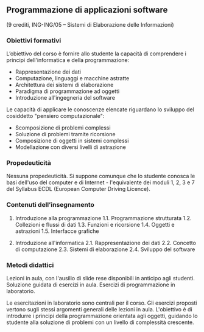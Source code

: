 ## Programmazione di applicazioni software 
(9 crediti, ING-ING/05 – Sistemi di Elaborazione delle Informazioni)

### Obiettivi formativi
L’obiettivo del corso è fornire allo studente la capacità di comprendere i principi dell'informatica e della programmazione:
* Rappresentazione dei dati
* Computazione, linguaggi e macchine astratte
* Architettura dei sistemi di elaborazione
* Paradigma di programmazione ad oggetti
* Introduzione all'ingegneria del software

Le capacità di applicare le conoscenze elencate riguardano lo sviluppo del cosiddetto "pensiero computazionale":
* Scomposizione di problemi complessi
* Soluzione di problemi tramite ricorsione
* Composizione di oggetti in sistemi complessi
* Modellazione con diversi livelli di astrazione

### Propedeuticità
Nessuna propedeuticità. 
Si suppone comunque che lo studente conosca le basi dell'uso del computer e di Internet - l'equivalente dei moduli 1, 2, 3 e 7 del Syllabus ECDL (European Computer Driving Licence).

### Contenuti dell’insegnamento
1. Introduzione alla programmazione
1.1. Programmazione strutturata
1.2. Collezioni e flussi di dati
1.3. Funzioni e ricorsione
1.4. Oggetti e astrazioni
1.5. Interfacce grafiche

2. Introduzione all'informatica
2.1. Rappresentazione dei dati
2.2. Concetto di computazione
2.3. Sistemi di elaborazione
2.4. Sviluppo del software

### Metodi didattici
Lezioni in aula, con l'ausilio di slide rese disponibili in anticipo agli studenti. Soluzione guidata di esercizi in aula. Esercizi di programmazione in laboratorio.

Le esercitazioni in laboratorio sono centrali per il corso. Gli esercizi proposti vertono sugli stessi argomenti generali delle lezioni in aula. L'obiettivo è di introdurre i principi della programmazione orientata agli oggetti, guidando lo studente alla soluzione di problemi con un livello di complessità crescente.
